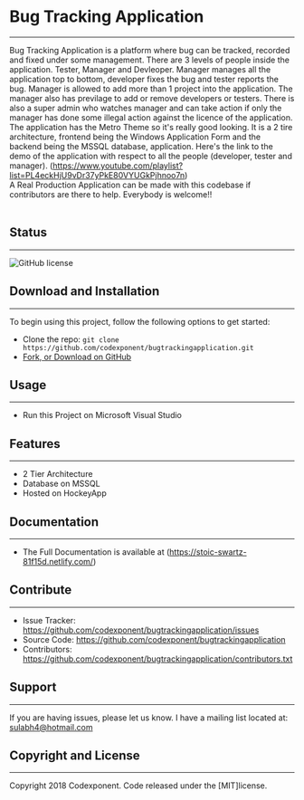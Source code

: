 # Bug Tracking Application
--------

Bug Tracking Application is a platform where bug can be tracked, recorded and fixed under some management. There are 3 levels of people inside the application. Tester, Manager and Devleoper. Manager manages all the application top to bottom, developer fixes the bug and tester reports the bug. Manager is allowed to add more than 1 project into the application. The manager also has previlage to add or remove developers or testers. There is also a super admin who watches manager and can take action if only the manager has done some illegal action against the licence of the application. <br />
The application has the Metro Theme so it's really good looking. It is a 2 tire architecture, frontend being the Windows Application Form and the backend being the MSSQL database, application. Here's the link to the demo of the application with respect to all the people (developer, tester and manager). (https://www.youtube.com/playlist?list=PL4eckHjU9vDr37yPkE80VYUGkPjhnoo7n) <br />
A Real Production Application can be made with this codebase if contributors are there to help. Everybody is welcome!!<br /> <br />

## Status
--------

![GitHub license](https://img.shields.io/badge/license-MIT-blue.svg)

## Download and Installation
-------

To begin using this project, follow the following options to get started:
* Clone the repo: `git clone https://github.com/codexponent/bugtrackingapplication.git`
* [Fork, or Download on GitHub](https://github.com/codexponent/bugtrackingapplication)

## Usage
-------

- Run this Project on Microsoft Visual Studio

## Features
--------

- 2 Tier Architecture
- Database on MSSQL
- Hosted on HockeyApp

## Documentation
--------

- The Full Documentation is available at (https://stoic-swartz-81f15d.netlify.com/)

## Contribute
----------

- Issue Tracker: https://github.com/codexponent/bugtrackingapplication/issues
- Source Code: https://github.com/codexponent/bugtrackingapplication
- Contributors: https://github.com/codexponent/bugtrackingapplication/contributors.txt

## Support
-------

If you are having issues, please let us know.
I have a mailing list located at: sulabh4@hotmail.com

## Copyright and License
-------

Copyright 2018 Codexponent. Code released under the [MIT]license.

